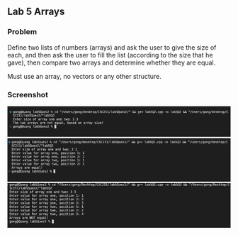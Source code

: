 ## Lab 5 Arrays

### Problem
Define two lists of numbers (arrays) and ask the user to give the size of each, and then ask the user to fill the list (according to the size that he gave), then compare two arrays and determine whether they are equal. 

Must use an array, no vectors or any other structure.

### Screenshot
![](SSlab5Q2DiffSize.png)
![](SSlab5Q2Equal.png)
![](SSlab5Q2NotEqual.png)